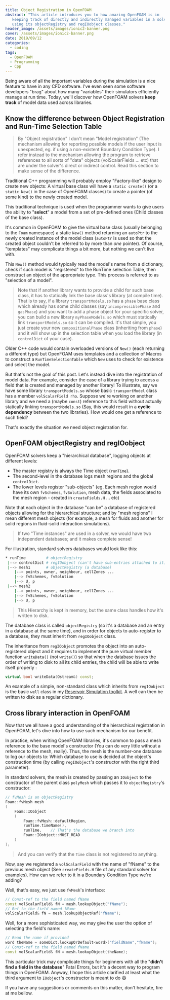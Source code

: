 ```yaml
---
title: Object Registration in OpenFOAM
abstract: "This article introduces you to how amazing OpenFOAM is in
   keeping track of directly and indirectly managed variables in a solver
   using its objectRegistry and regIOobject classes."
header_image: /assets/images/ionic2-banner.png
cover: /assets/images/ionic2-banner.png
date: 2019/09/12
categories:
  - coding
tags:
  - OpenFOAM
  - Programming
  - Cpp
---
```


Being aware of all the important variables during the simulation is a nice feature to have in any CFD software. I've even seen some software developers "brag" about how many "variables" their simulators efficiently manage at run time.  Today, we'll discover how OpenFOAM solvers **keep track** of model data used across libraries.

## Know the difference between Object Registration and Run-Time Selection Table

> By "Object registration" I don't mean "Model registration" (The mechanism allowing for reporting possible models if the user input is unexpected, eg. if using a non-existent Boundary Condition Type). I refer instead to the mechanism allowing the program to retrieve references to all sorts of "data" objects (volScalarFields ... etc) that are under the solver's direct or indirect control. Read this section to make sense of the difference.

Traditional C++ programming will probably employ "Factory-like" design to create new objects: A virtual base class will have a `static create()` (or a `static New()` in the case of OpenFOAM classes) to create a pointer (of some kind) to the newly created model.

This traditional technique is used when the programmer wants to give users the ability to "**select**" a model from a set of pre-defined ones (Child classes of the base class). 

It's common in OpenFOAM to give the virtual base class (usually belonging to the `Foam` namespace) a static `New()` method returning an `autoPtr` to the newly created instance of the model class (`autoPtr` is used so that the created object couldn't be referred to by more than _one_ pointer). Of course, "templates" may complicate things a bit more, but nothing we can't live with.

This `New()` method would typically read the model's name from a dictionary, check if such model is "registered" to the RunTime selection Table, then construct an object of the appropriate type. This process is referred to as "selection of a model".

> Note that if another library wants to provide a child for such base class, it has to statically link the base class's library (at compile time). That is to say, if a library `transportModels.so` has a `phase` base class which already has some child classes (say `incompressiblePhase` and `gasPhase`) and you want to add a phase object for your specific solver, you can build a new library `myPhaseModels.so` which must statically link `transportModels.so` so it can be compiled. It's that simple, you just create your new `compositionalPhase` class (inheriting from `phase`) and it will show up in the selection table when you load the library (in `controlDict` of your case).

Older C++ code would contain overloaded versions of `New()` (each returning a different type) but OpenFOAM uses templates and a collection of Macros to construct a `RunTimeSelectionTable` which `New` uses to check for existence and select the model.

But that's not the goal of this post. Let's instead dive into the registration of model data. For example, consider the case of a library trying to access a field that is created and managed by another library! To illustrate, say we have some library `transportModels.so` whose basic `transportModel` class has a member `volScalarField rho`. Suppose we're working on another library and we need a (maybe `const`) reference to this field without actually statically linking `transportModels.so` (Say, this would result in a **cyclic dependency** between the two libraries). How would one get a reference to such field?

That's exactly the situation we need object registration for.

## OpenFOAM objectRegistry and regIOobject

OpenFOAM solvers keep a "hierarchical database", logging objects at different levels:
- The master registry is always the Time object (`runTime`).
- The second-level in the database logs mesh regions and the global `controlDict`.
- The lower levels  register "sub-objects" (eg. Each mesh region would have its own `fvSchemes`, `fvSolution`, mesh data, the fields associated to the mesh region - created in `createFields.H` ... etc) 

Note that each object in the database "can be" a database of registered objects allowing for the hierarchical structure; and by "mesh regions" I mean different mesh objects (for example, a mesh for fluids and another for solid regions in fluid-solid interaction simulations).

> If two "Time instances" are used in a solver, we would have two independent databases; and it makes complete sense!

For illustration, standard solvers databases would look like this:

```bash
* runTime         # objectRegistry
 |--> controlDict # regIOobject (can't have sub-entries attached to it)
 |--> mesh1       # objectRegistry (a database)
    |--> points, owner, neighbour, cellZones ...
    |--> fvSchemes, fvSolution
    |--> U, p
 |--> mesh2
    |--> points, owner, neighbour, cellZones ...
    |--> fvSchemes, fvSolution
    |--> U, p
```


> This Hierarchy is kept in memory, but the same class handles how it's written to disk.

The database class is called `objectRegistry` (so it's a database and an entry in a database at the same time), and in order for objects to auto-register to a database, they must inherit from `regIOobject` class.

The inheritance from `regIOobject` promotes the object into an auto-registered object and it requires to implement the pure virtual member function `writeData()` (not `write()`) so that when the database issues the order of writing to disk to all its child entries, the child will be able to write itself properly :

```cpp
virtual bool writeData(Ostream&) const;
```

An example of a simple, non-standard class which inherits from `regIOobject` is the basic `well` class in my [Reservoir Simulation toolkit](https://github.com/FoamScience/OpenRSR/blob/master/libs/wellModels/wells/well/well.H). A well can then be written to disk as a regular dictionary.

## Cross library interaction in OpenFOAM

Now that we all have a good understanding of the hierarchical registration in OpenFOAM, let's dive into how to use such mechanism for our benefit.

In practice, when writing OpenFOAM libraries, it's common to pass a mesh reference to the base model's constructor (You can do very little without a reference to the mesh, really). Thus, the mesh is the number-one database to log our objects to: Which database to use is decided at the object's construction time (by calling `regIOobject`'s  constructor with the right third parameter). 

In standard solvers, the mesh is created by passing an `IOobject` to the constructor of the parent class `polyMesh` which passes it to `objectRegistry`'s  constructor:

```cpp
// fvMesh is an objectRegistry
Foam::fvMesh mesh
(
    Foam::IOobject
    (
        Foam::fvMesh::defaultRegion,
        runTime.timeName(),
        runTime,    // That's the database we branch into
        Foam::IOobject::MUST_READ
    )
);
```

> And you can verify that the `Time` class is not registered to anything.


Now, say we registered a `volScalarField` with the name of "fName" to the previous mesh object  (See `createFields.H` file of any standard solver for examples). How can we refer to it in a Boundary Condition Type we're adding?

Well, that's easy, we just use `fvMesh`'s interface:

```cpp
// Const-ref to the field named fName
const volScalarField& fN = mesh.lookupObject("fName");
// Ref to the field named fName
volScalarField& fN = mesh.lookupObjectRef("fName");
```

Well, for a more sophisticated way, we may give the user the option of selecting the field's name:
```cpp
// Read the name if provided
word theName = someDict.lookupOrDefault<word>("fieldName","fName");
// Const-ref to the field named fName
const volScalarField& fN = mesh.lookupObject(theName);
```

This particular trick may complicate things for beginners with all the "**didn't find a field in the database**" Fatal Errors, but it's a decent way to program things in OpenFOAM. Anyway, I hope this article clarified at least what the third argument to `IOobject`'s constructor is meant to do :smile:

If you have any suggestions or comments on this matter, don't hesitate, fire at me bellow.

